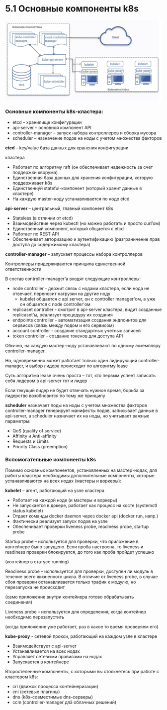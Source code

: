 # 5.1 Основные компоненты k8s

![kubernetes](./k8s1.png)

### Основные компоненты k8s-кластера:

- etcd – хранилище конфигурации
- api-server – основной компонент API
- controller-manager – запуск набора контроллеров и сборка мусора
- scheduler – назначение подов на ноды с учетом множества факторов

**etcd** – key/value база данных для хранения конфигурации

кластера
- Работает по алгоритму raft (он обеспечивает надежность за счет поддержки кворума)
- Единственная база данных для хранения конфигурации, которую поддерживает k8s
- Единственнýй stateful-компонент (который хранит данные в кластере)
- На каждую master-ноду устанавливается по ноде etcd

**api-server** – центральный, главный компонент k8s

- Stateless (в отличии от etcd)
- Взаимодействие через kubectl (но можно работать и просто curl’ом)
- Единственный компонент, который общается с etcd
- Работает по REST API
- Обеспечивает авторизацию и аутентификацию (разграничение прав доступа до содержимому кластера)

**controller-manager** – запускает процессы набора контроллеров

Контроллеры придерживаются принципа единственной ответственности

В состав controller-manager’а входят следующие контроллеры:

- node controller - держит связь с нодами кластера, если нода не отвечает, переносит нагрузки на другие ноду
    * kubelet общается с api server, он с controller manager'ом, а уже он общается с node controller'ом
- replicaset controller - смотрит в api-server кластера, видит созданные replicaset’ы, реализует процедуру их создания
- endpoints controller - автоматизация создания эндпоинтов для сервисов (связь между подом и его сервисом)
- account controller - создание стандартных учетных записей
- token controller - создание токенов для доступа API

Обычно, на каждую мастер-ноду устанавливают по одному экземпляру controller-manager.

Но, одновременно может работает только один лидирующий controller-manager, и выбор лидера происходит по алгоритму lease

Суть алгоритма lease очень проста – тот, кто первым успеет записать себя лидером в api-server тот и лидер

Если текущий лидер не будет отвечать нужное время, борьба за лидерство возобновится по тому же принципу

**scheduler** назначает поды на ноды с учетом множества факторов
controller-manager генерирует манифесты подов, записывает данные в api-server, а scheduler назначает их на ноды, но учитывает важные параметры:

- QoS (quality of service)
- Affinity и Anti-affinity
- Requests и Limits
- Priority Class (preemption)

### Вспомогательные компоненты k8s

Помимо основных компонентов, установленных на мастер-нодах, для работы кластера необходимы дополнительные компоненты, которые устанавливаются на всех нодах (мастеры и воркеры):

**kubelet** – агент, работающий на узле кластера

- Работает на каждой ноде (и мастеры и воркеры)
- Не запускается в докере, работает как процесс на хосте (systemctl status kubelet)
- Отдает команды docker daemon через docker api (docker run, напр.)
- Фактически реализует запуск подов на узле
- Обеспечивает проверки liveness probe, readiness probe, startup probe

Startup probe – используется для проверки, что приложение в контейнере было запущено. Если проба настроена, то liveness и readiness проверки блокируется, до того как проба пройдет успешно

(контейнер в статусe running)

Readiness probe – используется для проверки, доступен ли модуль в течение всего жизненного цикла. В отличие от liveness probe, в случае сбоя проверки останавливается только трафик к модулю, но перезапуска не происходит 

(само приложение внутри контейнера готово обрабатывать соединения)

Liveness probe – используется для определения, когда контейнер необходимо перезапустить 

(когда приложение уже работает, раз в какое то время проверяем его)


**kube-proxy** - сетевой прокси, работающий на каждом узле в кластере

- Взаимодействует с api-server
- Устанавливается на всех нодах
- Управляет сетевыми правилами на нодах
- Запускается в контейнере

Второстепенные компоненты, с которыми вы столкнетесь при работе с кластером k8s:

- cri (движок процесса контейнеризации)
- cni (сетевые плагины)
- dns (k8s-совместимые dns-серверы)
- ccm (controller-manager длā облачных решений)


